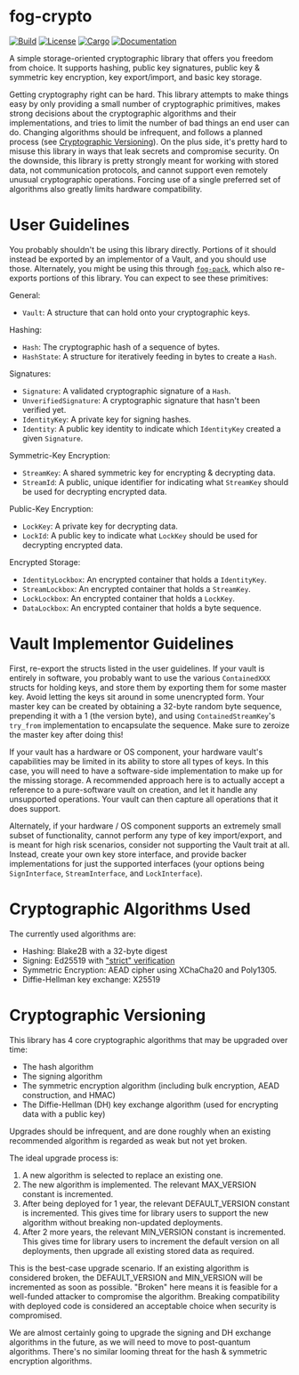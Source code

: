 # fog-crypto

[![Build](https://github.com/Cognoscan/fog-crypto/workflows/Rust/badge.svg)](
https://github.com/Cognoscan/fog-crypto/actions)
[![License](https://img.shields.io/badge/license-MIT%2FApache--2.0-blue.svg)](
https://github.com/Cognoscan/fog-crypto)
[![Cargo](https://img.shields.io/crates/v/fog-crypto.svg)](
https://crates.io/crates/fog-crypto)
[![Documentation](https://docs.rs/fog-crypto/badge.svg)](
https://docs.rs/fog-crypto)

A simple storage-oriented cryptographic library that offers you freedom from choice. It
supports hashing, public key signatures, public key & symmetric key encryption, key
export/import, and basic key storage.

Getting cryptography right can be hard. This library attempts to make things easy by only
providing a small number of cryptographic primitives, makes strong decisions about the
cryptographic algorithms and their implementations, and tries to limit the number of bad things
an end user can do. Changing algorithms should be infrequent, and follows a planned process
(see [Cryptographic Versioning](#cryptographic-versioning)). On the plus side, it's pretty hard
to misuse this library in ways that leak secrets and compromise security. On the downside, this
library is pretty strongly meant for working with stored data, not communication protocols, and
cannot support even remotely unusual cryptographic operations. Forcing use of a single preferred
set of algorithms also greatly limits hardware compatibility.

# User Guidelines

You probably shouldn't be using this library directly. Portions of it should instead be 
exported by an implementor of a Vault, and you should use those. Alternately, you might be 
using this through [`fog-pack`](https://crates.io/crates/fog-pack), which also re-exports 
portions of this library. You can expect to see these primitives:

General:
- `Vault`: A structure that can hold onto your cryptographic keys.

Hashing:
- `Hash`: The cryptographic hash of a sequence of bytes.
- `HashState`: A structure for iteratively feeding in bytes to create a `Hash`.

Signatures:
- `Signature`: A validated cryptographic signature of a `Hash`.
- `UnverifiedSignature`: A cryptographic signature that hasn't been verified yet.
- `IdentityKey`: A private key for signing hashes.
- `Identity`: A public key identity to indicate which `IdentityKey` created a given `Signature`.

Symmetric-Key Encryption:
- `StreamKey`: A shared symmetric key for encrypting & decrypting data.
- `StreamId`: A public, unique identifier for indicating what `StreamKey` should be used
  for decrypting encrypted data.

Public-Key Encryption:
- `LockKey`: A private key for decrypting data.
- `LockId`: A public key to indicate what `LockKey` should be used for decrypting encrypted
  data.

Encrypted Storage:
- `IdentityLockbox`: An encrypted container that holds a `IdentityKey`.
- `StreamLockbox`: An encrypted container that holds a `StreamKey`.
- `LockLockbox`: An encrypted container that holds a `LockKey`.
- `DataLockbox`: An encrypted container that holds a byte sequence.

# Vault Implementor Guidelines

First, re-export the structs listed in the user guidelines. If your vault is entirely in
software, you probably want to use the various `ContainedXXX` structs for holding keys, and
store them by exporting them for some master key. Avoid letting the keys sit around in some
unencrypted form. Your master key can be created by obtaining a 32-byte random byte sequence,
prepending it with a 1 (the version byte), and using `ContainedStreamKey`'s `try_from`
implementation to encapsulate the sequence. Make sure to zeroize the master key after doing
this!

If your vault has a hardware or OS component, your hardware vault's capabilities may be
limited in its ability to store all types of keys. In this case, you will need to have a
software-side implementation to make up for the missing storage. A recommended approach here is
to actually accept a reference to a pure-software vault on creation, and let it handle any
unsupported operations. Your vault can then capture all operations that it does support.

Alternately, if your hardware / OS component supports an extremely small subset of
functionality, cannot perform any type of key import/export, and is meant for high risk
scenarios, consider not supporting the Vault trait at all. Instead, create your own key store
interface, and provide backer implementations for just the supported interfaces (your options
being `SignInterface`, `StreamInterface`, and `LockInterface`).

# Cryptographic Algorithms Used

The currently used algorithms are:

- Hashing: Blake2B with a 32-byte digest
- Signing: Ed25519 with ["strict" verification][StrictVerification]
- Symmetric Encryption: AEAD cipher using XChaCha20 and Poly1305.
- Diffie-Hellman key exchange: X25519

# Cryptographic Versioning

This library has 4 core cryptographic algorithms that may be upgraded over time:

- The hash algorithm
- The signing algorithm
- The symmetric encryption algorithm (including bulk encryption, AEAD construction, and HMAC)
- The Diffie-Hellman (DH) key exchange algorithm (used for encrypting data with a public key)

Upgrades should be infrequent, and are done roughly when an existing recommended algorithm is
regarded as weak but not yet broken.

The ideal upgrade process is:

1. A new algorithm is selected to replace an existing one.
2. The new algorithm is implemented. The relevant MAX_VERSION constant is incremented.
3. After being deployed for 1 year, the relevant DEFAULT_VERSION constant is incremented. This
   gives time for library users to support the new algorithm without breaking non-updated
   deployments.
4. After 2 more years, the relevant MIN_VERSION constant is incremented. This gives time for
   library users to increment the default version on all deployments, then upgrade all existing
   stored data as required.

This is the best-case upgrade scenario. If an existing algorithm is considered broken, the
DEFAULT_VERSION and MIN_VERSION will be incremented as soon as possible. "Broken" here means it
is feasible for a well-funded attacker to compromise the algorithm. Breaking compatibility with
deployed code is considered an acceptable choice when security is compromised.

We are almost certainly going to upgrade the signing and DH exchange algorithms in the future,
as we will need to move to post-quantum algorithms. There's no similar looming threat for the
hash & symmetric encryption algorithms.

[StrictVerification]: https://docs.rs/ed25519-dalek/1.0.1/ed25519_dalek/struct.PublicKey.html#method.verify_strict
